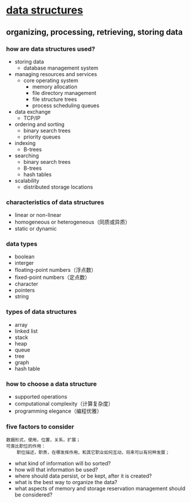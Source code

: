 # [data structures](https://searchsqlserver.techtarget.com/definition/data-structure)

## organizing, processing, retrieving, storing data 

### how are data structures used?
- storing data
    - database management system
- managing resources and services
    - core operating system
        - memory allocation
        - file directory management
        - file structure trees
        - process scheduling queues
- data exchange
    - TCP/IP
- ordering and sorting
    - binary search trees
    - priority queues
- indexing
    - B-trees
- searching
    - binary search trees
    - B-trees
    - hash tables
- scalability
    - distributed storage locations

### characteristics of data structures
- linear or non-linear
- homogeneous or heterogeneous（同质或异质）
- static or dynamic

### data types
- boolean
- interger
- floating-point numbers（浮点数）
- fixed-point numbers（定点数）
- character
- pointers
- string

### types of data structures
- array
- linked list
- stack
- heap
- queue
- tree
- graph
- hash table

### how to choose a data structure
- supported operations
- computational complexity（计算复杂度）
- programming elegance（编程优雅）

### five factors to consider
    数据形式，使用，位置，关系，扩展；
    可类比职位的作用：
        职位描述，职责，在哪发挥作用，和其它职业如何互动，将来可以有何种发展；

- what kind of information will bo sorted?
- how will that information be used?
- where should data persist, or be kept, after it is created?
- what is the best way to organize the data?
- what aspects of memory and storage reservation management should be considered?